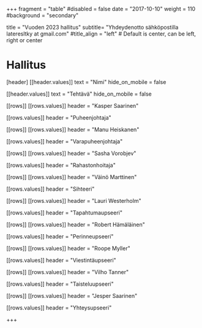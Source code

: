 +++
fragment = "table"
#disabled = false
date = "2017-10-10"
weight = 110
#background = "secondary"

title = "Vuoden 2023 hallitus"
subtitle= "Yhdeydenotto sähköpostilla lateresltky at gmail.com"
#title_align = "left" # Default is center, can be left, right or center

# Hallitus

[header]
[[header.values]]
text = "Nimi"
hide_on_mobile = false

[[header.values]]
text = "Tehtävä"
hide_on_mobile = false

[[rows]]
[[rows.values]]
header = "Kasper Saarinen"

[[rows.values]]
header = "Puheenjohtaja"

[[rows]]
[[rows.values]]
header = "Manu Heiskanen"

[[rows.values]]
header = "Varapuheenjohtaja"

[[rows]]
[[rows.values]]
header = "Sasha Vorobjev"

[[rows.values]]
header = "Rahastonhoitaja"

[[rows]]
[[rows.values]]
header = "Väinö Marttinen"

[[rows.values]]
header = "Sihteeri"

[[rows]]
[[rows.values]]
header = "Lauri Westerholm"

[[rows.values]]
header = "Tapahtumaupseeri"

[[rows]]
[[rows.values]]
header = "Robert Hämäläinen"

[[rows.values]]
header = "Perinneupseeri"

[[rows]]
[[rows.values]]
header = "Roope Myller"

[[rows.values]]
header = "Viestintäupseeri"

[[rows]]
[[rows.values]]
header = "Vilho Tanner"

[[rows.values]]
header = "Taisteluupseeri"

[[rows]]
[[rows.values]]
header = "Jesper Saarinen"

[[rows.values]]
header = "Yhteysupseeri"


+++
